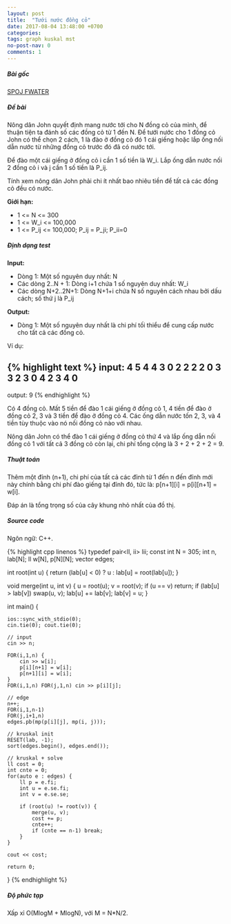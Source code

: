```yaml
---
layout: post
title:  "Tưới nước đồng cỏ"
date: 2017-08-04 13:48:00 +0700
categories:
tags: graph kuskal mst
no-post-nav: 0
comments: 1
---
```

##### **Bài gốc**
[SPOJ FWATER](http://vn.spoj.com/problems/FWATER/)

##### **Đề bài**
Nông dân John quyết định mang nước tới cho N đồng cỏ của mình, để thuận tiện ta đánh số các đồng cỏ từ 1 đến N. Để tưới nước cho 1 đồng cỏ John có thể chọn 2 cách, 1 là đào ở đồng cỏ đó 1 cái giếng hoặc lắp ống nối dẫn nước từ những đồng cỏ trước đó đã có nước tới.

Để đào một cái giếng ở đồng cỏ i cần 1 số tiền là W_i. Lắp ống dẫn nước nối 2 đồng cỏ i và j cần 1 số tiền là P_ij.

Tính xem nông dân John phải chi ít nhất bao nhiêu tiền để tất cả các đồng cỏ đều có nước.

**Giới hạn:**

* 1 <= N <= 300
* 1 <= W_i <= 100,000
* 1 <= P_ij <= 100,000; P_ij = P_ji; P_ii=0

##### **Định dạng test**
**Input:**

* Dòng 1: Một số nguyên duy nhất: N
* Các dòng 2..N + 1: Dòng i+1 chứa 1 số nguyên duy nhất: W_i
* Các dòng N+2..2N+1: Dòng N+1+i chứa N số nguyên cách nhau bởi dấu cách; số thứ j là P_ij

**Output:**
* Dòng 1: Một số nguyên duy nhất là chi phí tối thiểu để cung cấp nước cho tất cả các đồng cỏ.

Ví dụ:

{% highlight text %}
input:
4
5
4
4
3
0 2 2 2
2 0 3 3
2 3 0 4
2 3 4 0
---
output:
9
{% endhighlight %}

Có 4 đồng cỏ. Mất 5 tiền để đào 1 cái giếng ở đồng cỏ 1, 4 tiền để đào ở đồng cỏ 2, 3 và 3 tiền để đào ở đồng cỏ 4. Các ống dẫn nước tốn 2, 3, và 4 tiền tùy thuộc vào nó nối đồng cỏ nào với nhau.

Nông dân John có thể đào 1 cái giếng ở đồng cỏ thứ 4 và lắp ống dẫn nối đồng cỏ 1 với tất cả 3 đồng cỏ còn lại, chi phí tổng cộng là 3 + 2 + 2 + 2 = 9.

##### **Thuật toán**

Thêm một đỉnh (n+1), chi phí của tất cả các đỉnh từ 1 đến n đến đỉnh mới này chính bằng chi phí đào giếng tại đỉnh đó, tức là: p[n+1][i] = p[i][n+1] = w[i].

Đáp án là tổng trọng số của cây khung nhỏ nhất của đồ thị.

##### **Source code**

Ngôn ngữ: C++.

{% highlight cpp linenos %}
typedef pair<ll, ii> lii;
const int N = 305;
int n, lab[N];
ll w[N], p[N][N];
vector<lii> edges;

int root(int u) {
    return (lab[u] < 0) ? u : lab[u] = root(lab[u]);
}

void merge(int u, int v) {
    u = root(u);
    v = root(v);
    if (u == v) return;
    if (lab[u] > lab[v]) swap(u, v);
    lab[u] += lab[v];
    lab[v] = u;
}

int main() {

    ios::sync_with_stdio(0);
    cin.tie(0); cout.tie(0);

    // input
    cin >> n;

    FOR(i,1,n) {
        cin >> w[i];
        p[i][n+1] = w[i];
        p[n+1][i] = w[i];
    }
    FOR(i,1,n) FOR(j,1,n) cin >> p[i][j];

    // edge
    n++;
    FOR(i,1,n-1)
    FOR(j,i+1,n)
    edges.pb(mp(p[i][j], mp(i, j)));

    // kruskal init
    RESET(lab, -1);
    sort(edges.begin(), edges.end());

    // kruskal + solve
    ll cost = 0;
    int cnte = 0;
    for(auto e : edges) {
        ll p = e.fi;
        int u = e.se.fi;
        int v = e.se.se;

        if (root(u) != root(v)) {
            merge(u, v);
            cost += p;
            cnte++;
            if (cnte == n-1) break;
        }
    }

    cout << cost;

    return 0;
}
{% endhighlight %}

##### **Độ phức tạp**
Xấp xỉ O(MlogM + MlogN), với M = N*N/2.

